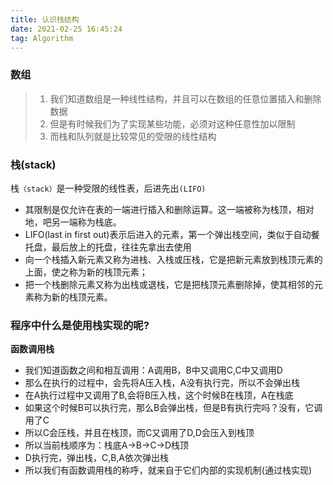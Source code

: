 ```yaml
---
title: 认识栈结构
date: 2021-02-25 16:45:24
tag: Algorithm
---
```


### 数组
>1. 我们知道数组是一种线性结构，并且可以在数组的任意位置插入和删除数据
>2. 但是有时候我们为了实现某些功能，必须对这种任意性加以限制
>3. 而栈和队列就是比较常见的受限的线性结构

### 栈(stack)
栈`（stack）`是一种受限的线性表，后进先出`(LIFO)`
* 其限制是仅允许在表的一端进行插入和删除运算。这一端被称为栈顶，相对地，吧另一端称为栈底。
* LIFO(last in first out)表示后进入的元素，第一个弹出栈空间，类似于自动餐托盘，最后放上的托盘，往往先拿出去使用
* 向一个栈插入新元素又称为进栈、入栈或压栈，它是把新元素放到栈顶元素的上面，使之称为新的栈顶元素；
* 把一个栈删除元素又称为出栈或退栈，它是把栈顶元素删除掉，使其相邻的元素称为新的栈顶元素。

### 程序中什么是使用栈实现的呢?
**函数调用栈**
* 我们知道函数之间和相互调用：A调用B，B中又调用C,C中又调用D
* 那么在执行的过程中，会先将A压入栈，A没有执行完，所以不会弹出栈
* 在A执行过程中又调用了B,会将B压入栈，这个时候B在栈顶，A在栈底
* 如果这个时候B可以执行完，那么B会弹出栈，但是B有执行完吗？没有，它调用了C
* 所以C会压栈，并且在栈顶，而C又调用了D,D会压入到栈顶
* 所以当前栈顺序为：栈底A->B->C->D栈顶
* D执行完，弹出栈，C,B,A依次弹出栈
* 所以我们有函数调用栈的称呼，就来自于它们内部的实现机制(通过栈实现)